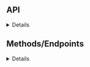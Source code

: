 ## API
<details>
This Person api allows you to create, retrieve, update or delete a person's record in a mysql database.
The model of the Person entity is given below

{       
    
    "id": Int,
    "firstName": String? = "",            
    "lastName": String? = "",
    "age": String? = "",
    "track": String? = ""
}


where from the firstname down to the track are initialized as string types, and if no value is passed, an empty string value is automatically passed,
but the ID is an integer, which is autogenerated, and is a primary key, so it can never be empty.
</details>

## Methods/Endpoints
<details>
This API has five defined enpoints, accompanied by their methods

| Method |   Route   |             Description              |
|:------:|:---------:|:------------------------------------:|
|  POST  |   /api    |    Creates a new `Person` record     |
|  GET   |   /api    | Gets all the records in the database |
|  GET   | /api/{id} |     Gets a `Person` by their ID      |
| PATCH  | /api/{id} |      Modifies a `Person` by ID       |
| DELETE | /api/{id} |       Deletes a `Person` by ID       |


- **Post** `/api` -> This creates a new person record in the database, with the values given in  the request body.
When the request is successful, a string containing the lastname that was passed and the firstname that was passed, as well as the ID of the person's record is returned, since it is autogenerated
Request: 
```shell
curl -X POST --location "https://hng-stage-two-emp7.onrender.com/api" 
\ -H "Content-Type: application/json" 
\ -d "{ 
      "firstName": "Favour", 
      "lastName": "Ehiremhen",
       "age": "19", 
       "track" : "none" 
       }"
```
Response:
```shell
Ehiremhen Favour has been added to the db successfully and your id is 102
```
The string field only takes numbers as its values
This is what happens when you try to pass in alphabetical strings as an age
```shell
>curl -X POST --location "https://hng-stage-two-emp7.onrender.com/api" 
\ -H "Content-Type: application/json" 
\ -d "{ 
  "firstName": "Favour",
  "lastName": "Ehiremhen", 
  "age": "twenty", 
  "track" : "none" 
  }"
```
Response: 
```json
{"errors":["Age must only contain numbers"]}
```
- **Get** `/api` -> This returns all the existing records in a database, when successful, an array of all the records is returned.

```shell
curl -X GET --location "https://hng-stage-two-emp7.onrender.com/api"\ 
-H "Content-Type: application/json"
```
Response :
```shell
[{"id":1,"firstName":"Osose","lastName":"Ehiremhen","age":"20","track":"frontend"},
{"id":3,"firstName":"Ofure","lastName":"Ehiremhen","age":"19","track":"frontend"},
{"id":103,"firstName":"Favour","lastName":"Ehiremhen","age":"19","track":"none"},
{"id":104,"firstName":"Favour","lastName":"Ehiremhen","age":"19","track":"none"},
{"id":102,"firstName":"Favour","lastName":"Ehiremhen","age":"19","track":"none"}]
```
- **Get** `/api/{user_id}` -> This returns a specific person's record based on their id, which will be passed in the url as a path parameter.
When successful, the specific record is displayed.
When the call fails, for example, the id passed does not exist, a message is displayed saying "Result not found"
```shell
curl -X GET --location "https://hng-stage-two-emp7.onrender.com/api/3" \
-H "Content-Type: application/json"
```
Response :
```shell
{"id":3,"firstName":"Ofure","lastName":"Ehiremhen","age":"19","track":"frontend"}
```
If an id that doesn't exist is passed, a "User not found error is thrown"
```shell
curl -X GET --location "https://hng-stage-two-emp7.onrender.com/api/233"
```
Response:
```shell
{"timestamp":"2023-09-17T17:59:06.586+00:00","status":404,"error":"Not Found","path":"/api/233"}
```

- **Patch** `/api/{user_id}` -> This updates the person's record. The id which is passed through the url as a path parameter is stored in a variable, and the db is searched for a matching record,
if the record does not exist, a "User not found" error is thrown.
If the record is found, however, the existing record is updated with whatever information is passed in the request body.
```shell
curl -X PATCH --location "https://hng-stage-two-emp7.onrender.com/api/3"
 \ -H "Content-Type: application/json" 
 \ -d "{ \"firstName\": \"Tayo\", 
          \"age\": \"29\" 
        }"
```
Response: 
```shell
{"id":3,"firstName":"Tayo","lastName":"Ehiremhen","age":"29","track":"frontend"}
```
Passing an id that is not in the database 
```shell
curl -X PATCH --location "https://hng-stage-two-emp7.onrender.com/api/233" 
\ -H "Content-Type: application/json" 
\ -d "{ \"firstName\":\"Tayo\", 
\"age\": \"29\" }"
```
Response:
```shell
{"timestamp":"2023-09-17T18:12:56.280+00:00","status":404,"error":"Not Found","path":"/api/233"}
```
- **delete** `/api/{user_id}` -> This deletes a particular user's record based on the id passed in the url as a path parameter.
When successful, a response message pops up which says "User deleted sucessfully".
If unsuccessful, maybe the record to be deleted is not found, a response message is returned saying "User not found". 
```shell
curl -X DELETE --location "https://hng-stage-two-emp7.onrender.com/api/103" 
\ -H "Content-Type: application/json
```
```shell
User deleted successfully
```

Passing an id that does not exist
```shell
curl -X DELETE --location "https://hng-stage-two-emp7.onrender.com/api/103" 
\ -H "Content-Type: application/json
```
Response:
```shell
{"timestamp":"2023-09-17T18:16:09.258+00:00","status":404,"error":"Not Found","path":"/api/52"}
```
</details>

